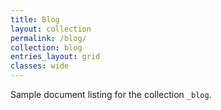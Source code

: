 ```yaml
---
title: Blog
layout: collection
permalink: /blog/
collection: blog
entries_layout: grid
classes: wide
---
```


Sample document listing for the collection `_blog`.
